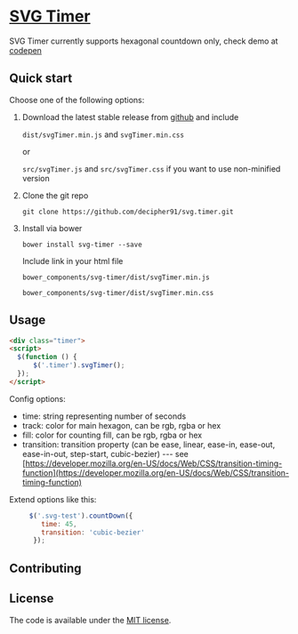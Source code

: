 # [SVG Timer](http://codepen.io/decipher91/pen/rMXYRV)


SVG Timer currently supports hexagonal countdown only, check demo at [codepen](http://codepen.io/decipher91/pen/rMXYRV)

## Quick start

Choose one of the following options:

1. Download the latest stable release from
   [github](https://github.com/decipher91/svg.timer/archive/master.zip)
   and include

   `dist/svgTimer.min.js` and `svgTimer.min.css`

   or

   `src/svgTimer.js` and `src/svgTimer.css` if you want to use non-minified version

2. Clone the git repo

   `git clone https://github.com/decipher91/svg.timer.git`

3. Install via bower

   `bower install svg-timer --save`

   Include link in your html file

   `bower_components/svg-timer/dist/svgTimer.min.js`

   `bower_components/svg-timer/dist/svgTimer.min.css`



## Usage

```html
<div class="timer">
<script>
  $(function () {
      $('.timer').svgTimer();
  });
</script>
```

Config options:

* time: string representing number of seconds
* track: color for main hexagon, can be rgb, rgba or hex
* fill: color for counting fill, can be rgb, rgba or hex
* transition: transition property (can be ease, linear, ease-in, ease-out, ease-in-out, step-start, cubic-bezier) --- see
     [https://developer.mozilla.org/en-US/docs/Web/CSS/transition-timing-function](https://developer.mozilla.org/en-US/docs/Web/CSS/transition-timing-function)

Extend options like this:
```javascript
     $('.svg-test').countDown({
        time: 45,
        transition: 'cubic-bezier'
      });
```

## Contributing



## License

The code is available under the [MIT license](LICENSE.txt).
